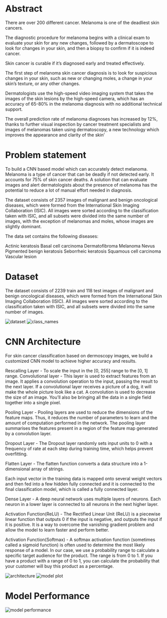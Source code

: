 # Abstract

There are over 200 different cancer. Melanoma is one of the deadliest skin cancers.

The diagnostic procedure for melanoma begins with a clinical exam to evaluate your skin for any new changes, followed by a dermatoscope to look for changes in your skin, and then a biopsy to confirm if it is indeed cancer.

Skin cancer is curable if it’s diagnosed early and treated effectively.

The first step of melanoma skin cancer diagnosis is to look for suspicious changes in your skin, such as new or changing moles, a change in your skin’s texture, or any other changes.

Dermatologists use the high-speed video imaging system that takes the images of the skin lesions by the high-speed camera, which has an accuracy of 65-80% in the melanoma diagnosis with no additional technical support.

The overall prediction rate of melanoma diagnoses has increased by 12%, thanks to further visual inspection by cancer treatment specialists and images of melanomas taken using dermatoscopy, a new technology which improves the appearance and clarity of the skin’

# Problem statement

To build a CNN based model which can accurately detect melanoma. Melanoma is a type of cancer that can be deadly if not detected early. It accounts for 75% of skin cancer deaths. A solution that can evaluate images and alert dermatologists about the presence of melanoma has the potential to reduce a lot of manual effort needed in diagnosis.

The dataset consists of 2357 images of malignant and benign oncological diseases, which were formed from the International Skin Imaging Collaboration (ISIC). All images were sorted according to the classification taken with ISIC, and all subsets were divided into the same number of images, with the exception of melanomas and moles, whose images are slightly dominant.

The data set contains the following diseases:

Actinic keratosis
Basal cell carcinoma
Dermatofibroma
Melanoma
Nevus
Pigmented benign keratosis
Seborrheic keratosis
Squamous cell carcinoma
Vascular lesion

# Dataset

The dataset consists of 2239 train and 118 test images of malignant and benign oncological diseases, which were formed from the International Skin Imaging Collaboration (ISIC). All images were sorted according to the classification taken with ISIC, and all subsets were divided into the same number of images.

![dataset](dataset.png)
![class_names](class_names.png)

# CNN Architecture

For skin cancer classification based on dermoscopy images, we build a customized CNN model to achieve higher accuracy and results.

Rescalling Layer - To scale the input in the [0, 255] range to the [0, 1] range. Convolutional layer - This layer is used to extract features from an image. It applies a convolution operation to the input, passing the result to the next layer. If a convolutional layer receives a picture of a dog, it will make the whole picture look like a cat. A convolution is used to decrease the size of an image. You’ll also be bringing all the data in a single field together into a single pixel.

Pooling Layer - Pooling layers are used to reduce the dimensions of the feature maps. Thus, it reduces the number of parameters to learn and the amount of computation performed in the network. The pooling layer summarises the features present in a region of the feature map generated by a convolution layer.

Dropout Layer - The Dropout layer randomly sets input units to 0 with a frequency of rate at each step during training time, which helps prevent overfitting.

Flatten Layer - The flatten function converts a data structure into a 1-dimensional array of strings.

Each input vector in the training data is mapped onto several weight vectors and then fed into a few hidden fully connected and it is connected to the final classification model, which is called a fully connected layer.

Dense Layer - A deep neural network uses multiple layers of neurons. Each neuron in a lower layer is connected to all neurons in the next higher layer.

Activation Function(ReLU) - The Rectified Linear Unit (ReLU) is a piecewise linear function that outputs 0 if the input is negative, and outputs the input if it is positive. It is a way to overcome the vanishing gradient problem and allow the model to learn faster and perform better.

Activation Function(Softmax) - A softmax activation function (sometimes called a sigmoid function) is often used to determine the most likely response of a model. In our case, we use a probability range to calculate a specific target audience for the product. The range is from 0 to 1. If you have a product with a range of 0 to 1, you can calculate the probability that your customer will buy this product as a percentage.

![architecture](architecture.png)
![model plot](model_plot.png)

# Model Performance
![model performance](model_performance.png)
